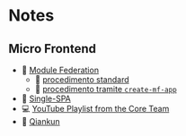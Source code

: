 # Notes

## Micro Frontend

- 📄 [Module Federation](micro-frontend/module-federation.md)
  - 📄 [procedimento standard](micro-frontend/module-federation-standard.md)
  - 📄 [procedimento tramite `create-mf-app`](micro-frontend/module-federation-create-mf-app.md)
- 📄 [Single-SPA](micro-frontend/single-spa.md)
- 💻 [YouTube Playlist from the Core Team](micro-frontend/youtube-playlist.md)
- 📄 [Qiankun](micro-frontend/qiankun.md)
